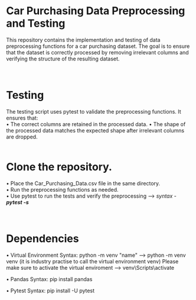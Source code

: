 # Car Purchasing Data Preprocessing and Testing
This repository contains the implementation and testing of data preprocessing functions for a car purchasing dataset. The goal is to ensure that the dataset is correctly processed by removing irrelevant columns and verifying the structure of the resulting dataset.
<br><br><br>

# Testing
The testing script uses pytest to validate the preprocessing functions. It ensures that:
<br>
• The correct columns are retained in the processed data.
• The shape of the processed data matches the expected shape after irrelevant columns are dropped.
<br><br>

# Clone the repository.
• Place the Car_Purchasing_Data.csv file in the same directory.<br>
• Run the preprocessing functions as needed.<br>
• Use pytest to run the tests and verify the preprocessing --> _syntax - **pytest -s**_<br>
<br><br>

# Dependencies
• Virtual Environment
Syntax: python -m venv "name" --> python -m venv venv (it is industry practise to call the virtual environment venv)
Please make sure to activate the virtual enviroment --> venv\Scripts\activate

• Pandas
Syntax: pip install pandas

• Pytest
Syntax: pip install -U pytest
